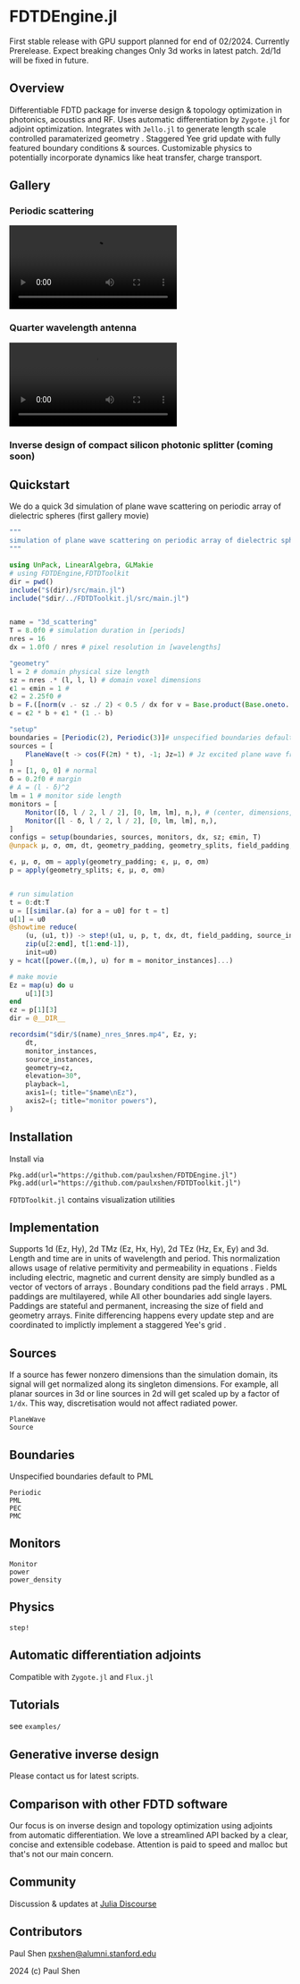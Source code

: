 # FDTDEngine.jl
 First stable release with GPU support planned for end of 02/2024. Currently Prerelease. Expect breaking changes
 Only 3d works in latest patch. 2d/1d will be fixed in future.
## Overview
Differentiable FDTD package for inverse design & topology optimization in photonics, acoustics and RF. Uses automatic differentiation by `Zygote.jl` for adjoint optimization. Integrates with `Jello.jl` to generate length scale controlled paramaterized geometry . Staggered Yee grid update with fully featured boundary conditions & sources. Customizable physics to potentially incorporate dynamics like heat transfer, charge transport.
## Gallery
### Periodic scattering
![](assets/3d_scattering_nres_16.mp4)
### Quarter wavelength antenna
![](assets/3d_quarter_wavelength_antenna_nres_16.mp4)
### Inverse design of compact silicon photonic splitter (coming soon)

## Quickstart
We do a quick 3d simulation of plane wave scattering on periodic array of dielectric spheres (first gallery movie)
```julia
"""
simulation of plane wave scattering on periodic array of dielectric spheres
"""

using UnPack, LinearAlgebra, GLMakie
# using FDTDEngine,FDTDToolkit
dir = pwd()
include("$(dir)/src/main.jl")
include("$dir/../FDTDToolkit.jl/src/main.jl")


name = "3d_scattering"
T = 8.0f0 # simulation duration in [periods]
nres = 16
dx = 1.0f0 / nres # pixel resolution in [wavelengths]

"geometry"
l = 2 # domain physical size length
sz = nres .* (l, l, l) # domain voxel dimensions
ϵ1 = ϵmin = 1 #
ϵ2 = 2.25f0 # 
b = F.([norm(v .- sz ./ 2) < 0.5 / dx for v = Base.product(Base.oneto.(sz)...)]) # sphere
ϵ = ϵ2 * b + ϵ1 * (1 .- b)

"setup"
boundaries = [Periodic(2), Periodic(3)]# unspecified boundaries default to PML
sources = [
    PlaneWave(t -> cos(F(2π) * t), -1; Jz=1) # Jz excited plane wave from -x plane (eg -1)
]
n = [1, 0, 0] # normal 
δ = 0.2f0 # margin
# A = (l - δ)^2
lm = 1 # monitor side length
monitors = [
    Monitor([δ, l / 2, l / 2], [0, lm, lm], n,), # (center, dimensions, normal)
    Monitor([l - δ, l / 2, l / 2], [0, lm, lm], n,),
]
configs = setup(boundaries, sources, monitors, dx, sz; ϵmin, T)
@unpack μ, σ, σm, dt, geometry_padding, geometry_splits, field_padding, source_instances, monitor_instances, u0, = configs

ϵ, μ, σ, σm = apply(geometry_padding; ϵ, μ, σ, σm)
p = apply(geometry_splits; ϵ, μ, σ, σm)


# run simulation
t = 0:dt:T
u = [[similar.(a) for a = u0] for t = t]
u[1] = u0
@showtime reduce(
    (u, (u1, t)) -> step!(u1, u, p, t, dx, dt, field_padding, source_instances),
    zip(u[2:end], t[1:end-1]),
    init=u0)
y = hcat([power.((m,), u) for m = monitor_instances]...)

# make movie
Ez = map(u) do u
    u[1][3]
end
ϵz = p[1][3]
dir = @__DIR__

recordsim("$dir/$(name)_nres_$nres.mp4", Ez, y;
    dt,
    monitor_instances,
    source_instances,
    geometry=ϵz,
    elevation=30°,
    playback=1,
    axis1=(; title="$name\nEz"),
    axis2=(; title="monitor powers"),
)

```
## Installation
Install via 
```
Pkg.add(url="https://github.com/paulxshen/FDTDEngine.jl")
Pkg.add(url="https://github.com/paulxshen/FDTDToolkit.jl")
```
`FDTDToolkit.jl` contains visualization utilities

## Implementation
Supports 1d (Ez, Hy), 2d TMz (Ez, Hx, Hy), 2d TEz (Hz, Ex, Ey) and 3d. Length and time are in units of wavelength and period. This normalization allows usage of relative  permitivity and permeability  in equations . Fields including electric, magnetic and current density are simply bundled as a vector of vectors of arrays . Boundary conditions pad the field arrays . PML paddings are multilayered, while All other boundaries add single layers. Paddings are stateful and permanent, increasing the size of field and geometry arrays.  Finite differencing happens every update step and are coordinated to implictly implement a staggered Yee's grid .

## Sources
If a source has fewer nonzero dimensions than the simulation domain, its signal will get normalized along its singleton dimensions. For example, all planar sources in 3d or line sources in 2d will get scaled up by a factor of `1/dx`. This way, discretisation would not affect radiated power.
```@docs
PlaneWave
Source
```
<!-- GaussianBeam -->

## Boundaries
Unspecified boundaries default to PML 
```@docs
Periodic
PML
PEC
PMC
```
## Monitors  
 ```@docs
Monitor
power
power_density
```

 ## Physics 
```@docs
step!
```
<!-- step1 -->
<!-- stepTMz -->
<!-- stepTEz -->
## Automatic differentiation adjoints
Compatible with `Zygote.jl` and `Flux.jl`
## Tutorials
see `examples/`
## Generative inverse design
Please contact us for latest scripts.
## Comparison with other FDTD software
Our focus is on inverse design and topology optimization using adjoints from automatic differentiation. We love a streamlined API backed by a clear, concise and extensible codebase. Attention is paid to speed and malloc but that's not our main concern.
## Community
Discussion & updates at [Julia Discourse](https://discourse.julialang.org/t/pre-ann-differentiable-fdtd-for-inverse-design-in-photonics-acoustics-and-rf/105405/12)
## Contributors
Paul Shen <pxshen@alumni.stanford.edu>

2024 (c) Paul Shen